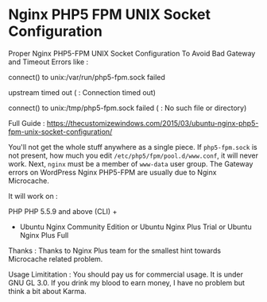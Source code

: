 # Nginx PHP5 FPM UNIX Socket Configuration

Proper Nginx PHP5-FPM UNIX Socket Configuration To Avoid Bad Gateway and Timeout Errors like :

connect() to unix:/var/run/php5-fpm.sock failed 

upstream timed out ( : Connection timed out) 

connect() to unix:/tmp/php5-fpm.sock failed ( : No such file or directory)

Full Guide : https://thecustomizewindows.com/2015/03/ubuntu-nginx-php5-fpm-unix-socket-configuration/

You'll not get the whole stuff anywhere as a single piece. If `php5-fpm.sock` is not present, how much you edit `/etc/php5/fpm/pool.d/www.conf`, it will never work.
Next, `nginx` must be a member of `www-data` user group. The Gateway errors on WordPress Nginx PHP5-FPM are usually due to Nginx Microcache. 

It will work on :

PHP PHP 5.5.9 and above (CLI) + 
+ Ubuntu Nginx Community Edition 
  or Ubuntu Nginx Plus Trial 
  or Ubuntu Nginx Plus Full


Thanks : Thanks to Nginx Plus team for the smallest hint towards Microcache related problem. 

Usage Limititation : You should pay us for commercial usage. It is under GNU GL 3.0. If you drink my blood to earn money, I have no problem but think a bit about Karma. 

